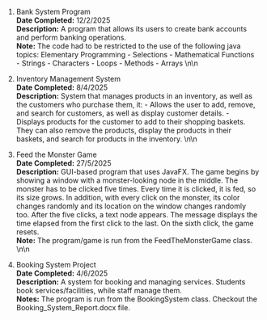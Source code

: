 1. Bank System Program  
**Date Completed:** 12/2/2025  
**Description:** A program that allows its users to create bank accounts and perform banking operations.  
**Note:** The code had to be restricted to the use of the following java topics:  Elementary Programming - Selections - Mathematical Functions - Strings - Characters - Loops - Methods - Arrays  \n\n


2. Inventory Management System  
**Date Completed:** 8/4/2025  
**Description:** System that manages products in an inventory, as well as the customers who purchase them, it:  - Allows the user to add, remove, and search for customers, as well as display customer details.  - Displays products for the customer to add to their shopping baskets. They can also remove the products, display the products in their baskets, and search for products in the inventory.  \n\n


3. Feed the Monster Game  
**Date Completed:** 27/5/2025  
**Description:** GUI-based program that uses JavaFX. The game begins by showing a window with a monster-looking node in the middle. The monster has to be clicked five times. Every time it is clicked, it is fed, so its size grows. In addition, with every click on the monster, its color changes randomly and its location on the window changes randomly too. After the five clicks, a text node appears. The message displays the time elapsed from the first click to the last. On the sixth click, the game resets.  
**Note:** The program/game is run from the FeedTheMonsterGame class.  \n\n


4. Booking System Project  
**Date Completed:** 4/6/2025  
**Description:** A system for booking and managing services. Students book services/facilities, while staff manage them.  
**Notes:** The program is run from the BookingSystem class. Checkout the Booking_System_Report.docx file.

